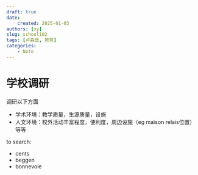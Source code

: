 ```yaml
---
draft: true
date: 
    created: 2025-01-03
authors: [xy]
slug: school102
tags: [卢森堡, 教育]
categories: 
    - Note
---
```


# 学校调研 

调研以下方面

- 学术环境：教学质量，生源质量，设施
- 人文环境：校外活动丰富程度，便利度，周边设施（eg maison relais位置）等等

to search: 

- cents
- beggen
- bonnevoie

